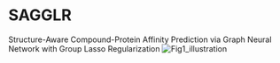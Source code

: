 # SAGGLR
Structure-Aware Compound-Protein Affinity Prediction via Graph Neural Network with Group Lasso Regularization
![Fig1_illustration](https://github.com/user-attachments/assets/c95fdc54-8006-4690-a025-c1584d0f25e5)
